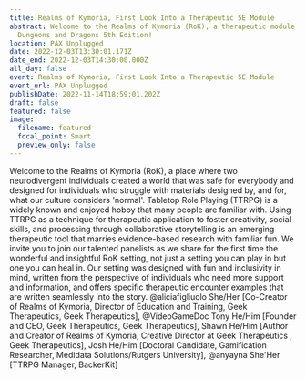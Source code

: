 ```yaml
---
title: Realms of Kymoria, First Look Into a Therapeutic 5E Module
abstract: Welcome to the Realms of Kymoria (RoK), a therapeutic module for
  Dungeons and Dragons 5th Edition!
location: PAX Unplugged
date: 2022-12-03T13:30:01.171Z
date_end: 2022-12-03T14:30:00.000Z
all_day: false
event: Realms of Kymoria, First Look Into a Therapeutic 5E Module
event_url: PAX Unplugged
publishDate: 2022-11-14T18:59:01.202Z
draft: false
featured: false
image:
  filename: featured
  focal_point: Smart
  preview_only: false
---
```

Welcome to the Realms of Kymoria (RoK), a place where two neurodivergent individuals created a world that was safe for everybody and designed for individuals who struggle with materials designed by, and for, what our culture considers 'normal'. Tabletop Role Playing (TTRPG) is a widely known and enjoyed hobby that many people are familiar with. Using TTRPG as a technique for therapeutic application to foster creativity, social skills, and processing through collaborative storytelling is an emerging therapeutic tool that marries evidence-based research with familiar fun. We invite you to join our talented panelists as we share for the first time the wonderful and insightful RoK setting, not just a setting you can play in but one you can heal in. Our setting was designed with fun and inclusivity in mind, written from the perspective of individuals who need more support and information, and offers specific therapeutic encounter examples that are written seamlessly into the story.
@aliciafigliuolo She/Her \[Co-Creator of Realms of Kymoria, Director of Education and Training, Geek Therapeutics, Geek Therapeutics], @VideoGameDoc Tony He/Him \[Founder and CEO, Geek Therapeutics, Geek Therapeutics], Shawn He/Him \[Author and Creator of Realms of Kymoria, Creative Director at Geek Therapeutics , Geek Therapeutics], Josh He/Him \[Doctoral Candidate, Gamification Researcher, Medidata Solutions/Rutgers University], @anyayna She'Her \[TTRPG Manager, BackerKit]